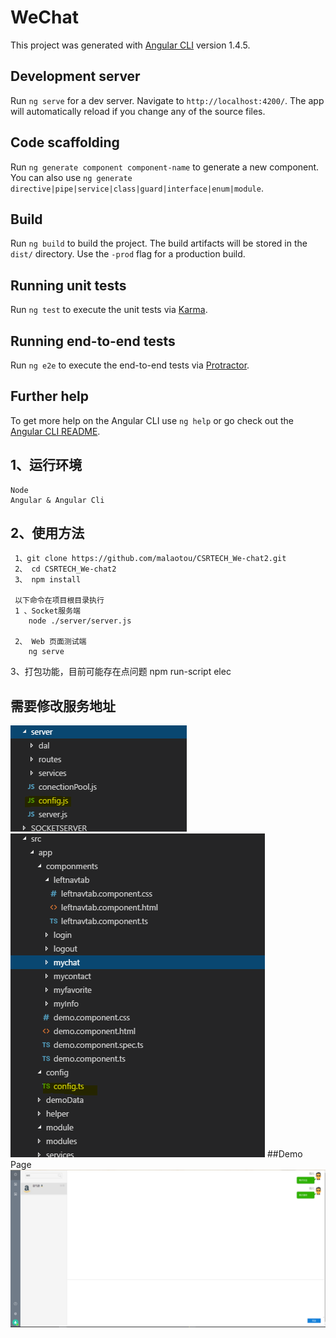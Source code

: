 # WeChat

This project was generated with [Angular CLI](https://github.com/angular/angular-cli) version 1.4.5.

## Development server

Run `ng serve` for a dev server. Navigate to `http://localhost:4200/`. The app will automatically reload if you change any of the source files.

## Code scaffolding

Run `ng generate component component-name` to generate a new component. You can also use `ng generate directive|pipe|service|class|guard|interface|enum|module`.

## Build

Run `ng build` to build the project. The build artifacts will be stored in the `dist/` directory. Use the `-prod` flag for a production build.

## Running unit tests

Run `ng test` to execute the unit tests via [Karma](https://karma-runner.github.io).

## Running end-to-end tests

Run `ng e2e` to execute the end-to-end tests via [Protractor](http://www.protractortest.org/).

## Further help

To get more help on the Angular CLI use `ng help` or go check out the [Angular CLI README](https://github.com/angular/angular-cli/blob/master/README.md).


## 1、运行环境
    Node 
    Angular & Angular Cli
    
## 2、使用方法

     1、git clone https://github.com/malaotou/CSRTECH_We-chat2.git
     2、 cd CSRTECH_We-chat2
     3、 npm install

     以下命令在项目根目录执行
     1 、Socket服务端
        node ./server/server.js

     2、 Web 页面测试端
        ng serve   

  3、打包功能，目前可能存在点问题
      npm run-script elec     
## 需要修改服务地址
![](https://github.com/malaotou/CSRTECH_We-chat2/blob/master/screenshoots/config.PNG)
![](https://github.com/malaotou/CSRTECH_We-chat2/blob/master/screenshoots/Capture2.PNG)
##Demo Page 
![](https://github.com/malaotou/CSRTECH_We-chat2/blob/master/screenshoots/Capture.PNG)

